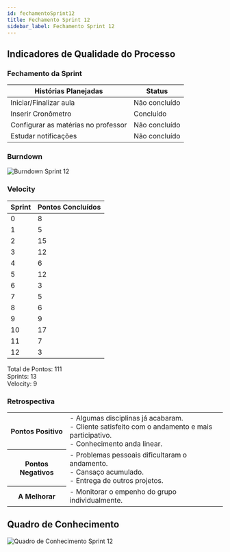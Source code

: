 ```yaml
---
id: fechamentoSprint12
title: Fechamento Sprint 12
sidebar_label: Fechamento Sprint 12
---
```


## Indicadores de Qualidade do Processo

### Fechamento da Sprint

| Histórias Planejadas | Status |
|----------------------|--------|
| Iniciar/Finalizar aula | Não concluído |
| Inserir Cronômetro | Concluído |
| Configurar as matérias no professor | Não concluído |
| Estudar notificações | Não concluído |

### Burndown

![Burndown Sprint 12](https://raw.githubusercontent.com/fga-eps-mds/2020.1-Conecta-Ensina-Wiki/master/website/static/img/sprints/burndown_sprint12.png)

### Velocity

| Sprint | Pontos Concluídos |
|--------|-------------------|
| 0 | 8 |
| 1 | 5 |
| 2 | 15 |
| 3 | 12 |
| 4 | 6 |
| 5 | 12 |
| 6 | 3 |
| 7 | 5 |
| 8 | 6 |
| 9 | 9 |
| 10 | 17 |
| 11 | 7 |
| 12 | 3 |

Total de Pontos: 111 <br>
Sprints: 13 <br>
Velocity: 9 <br>

### Retrospectiva

<table>
<tr>

<th> Pontos Positivo  </th>
<td>
- Algumas disciplinas já acabaram. <br>
- Cliente satisfeito com o andamento e mais participativo. <br>
- Conhecimento anda linear. <br>
</td>
</tr>

<tr>
<th> Pontos Negativos </th>
<td>
- Problemas pessoais dificultaram o andamento. <br>
- Cansaço acumulado. <br>
- Entrega de outros projetos. <br>
</td>
</tr>

<tr>
<th> A Melhorar </th>
<td>
- Monitorar o empenho do grupo individualmente. <br>
</td>
</tr>
</table>

## Quadro de Conhecimento

![Quadro de Conhecimento Sprint 12](https://raw.githubusercontent.com/fga-eps-mds/2020.1-Conecta-Ensina-Wiki/master/website/static/img/sprints/quadro_de_conhecimento_sprint12.png)
